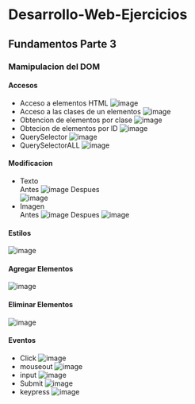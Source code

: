 # Desarrollo-Web-Ejercicios
## Fundamentos Parte 3
### Mamipulacion del DOM
#### Accesos
- Acceso a elementos HTML 
![image](https://github.com/FranklinJPC/Desarrollo-Web-Ejercicios/assets/117754105/4220afa0-7c93-44ec-95ec-4235ff337db1)
- Acceso a las clases de un elementos
![image](https://github.com/FranklinJPC/Desarrollo-Web-Ejercicios/assets/117754105/f75afd7d-5474-41e7-9f3a-09be8f786f01)
- Obtencion de elementos por clase
![image](https://github.com/FranklinJPC/Desarrollo-Web-Ejercicios/assets/117754105/fef87fd9-4f86-4bf6-a448-9506a2cad7b7)
- Obtecion de elementos por ID
![image](https://github.com/FranklinJPC/Desarrollo-Web-Ejercicios/assets/117754105/bfda1e5c-58c1-4984-89ce-12aab94dfe37)
- QuerySelector 
![image](https://github.com/FranklinJPC/Desarrollo-Web-Ejercicios/assets/117754105/cf38ceff-b1f5-43d2-a8b7-75a6707a813b)
- QuerySelectorALL
![image](https://github.com/FranklinJPC/Desarrollo-Web-Ejercicios/assets/117754105/bc67aa36-f025-418a-a924-e2dd77ed0756)
#### Modificacion 
- Texto <br>
  Antes
![image](https://github.com/FranklinJPC/Desarrollo-Web-Ejercicios/assets/117754105/d370511e-8034-4b30-87f1-a266f8ef8f4b)
  Despues   
![image](https://github.com/FranklinJPC/Desarrollo-Web-Ejercicios/assets/117754105/e0abf346-141e-4f23-9d52-38b100f76d70)
- Imagen <br>
  Antes
  ![image](https://github.com/FranklinJPC/Desarrollo-Web-Ejercicios/assets/117754105/129e946e-c3d0-4575-bd60-0f6098528cb8)
  Despues
  ![image](https://github.com/FranklinJPC/Desarrollo-Web-Ejercicios/assets/117754105/5f35dd2a-f319-4e6d-b839-16a33a8426db)
#### Estilos
![image](https://github.com/FranklinJPC/Desarrollo-Web-Ejercicios/assets/117754105/79864f65-11d8-43a5-be48-33e051e9b839)
#### Agregar Elementos
![image](https://github.com/FranklinJPC/Desarrollo-Web-Ejercicios/assets/117754105/dab2eebb-b7d4-4144-8bf1-74f2d97a3043)
#### Eliminar Elementos
![image](https://github.com/FranklinJPC/Desarrollo-Web-Ejercicios/assets/117754105/9ecd7611-d798-4e95-8f1c-ec6f2a0566d3)
#### Eventos
- Click
![image](https://github.com/FranklinJPC/Desarrollo-Web-Ejercicios/assets/117754105/e770128a-9983-4f50-b782-af11e498bc1e)
- mouseout
![image](https://github.com/FranklinJPC/Desarrollo-Web-Ejercicios/assets/117754105/d6a09323-1142-49ce-a170-6fe23be452ca)
- input
![image](https://github.com/FranklinJPC/Desarrollo-Web-Ejercicios/assets/117754105/707c51f4-929d-4ae8-95ba-ace61ee35dfb)
- Submit
![image](https://github.com/FranklinJPC/Desarrollo-Web-Ejercicios/assets/117754105/30b7c9e3-01b2-4311-9180-599e1c8974b5)
- keypress
![image](https://github.com/FranklinJPC/Desarrollo-Web-Ejercicios/assets/117754105/72a8e345-52d8-4f09-9fc2-e544d5cbf36b)
